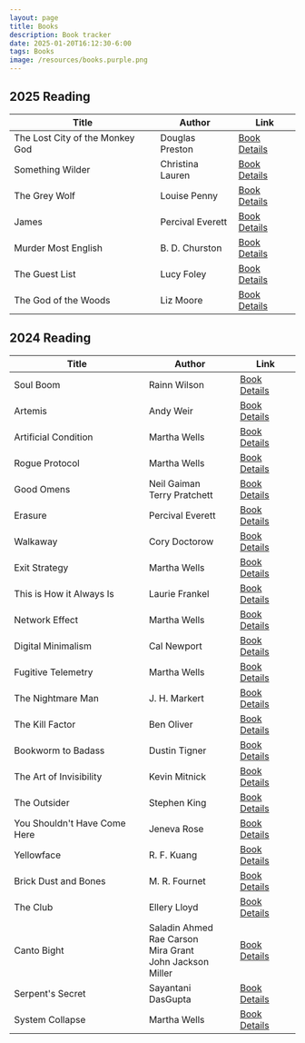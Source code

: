```yaml
---
layout: page
title: Books
description: Book tracker
date: 2025-01-20T16:12:30-6:00
tags: Books
image: /resources/books.purple.png
---
```



## 2025 Reading

| Title                           | Author           | Link                                                                                                          |
| ------------------------------- | ---------------- | ------------------------------------------------------------------------------------------------------------- |
| The Lost City of the Monkey God | Douglas Preston  | [Book Details](https://openlibrary.org/works/OL17876084W)                                                     |
| Something Wilder                | Christina Lauren | [Book Details](https://openlibrary.org/works/OL26280333W)                                                     |
| The Grey Wolf                   | Louise Penny     | [Book Details](https://www.librarything.com/search_works.php?searchType=title&search=The%20Grey%20Wolf)       |
| James                           | Percival Everett | [Book Details](https://openlibrary.org/works/OL36506504W)                                                     |
| Murder Most English             | B. D. Churston   | [Book Details](https://www.librarything.com/search_works.php?searchType=title&search=Murder%20Most%20English) |
| The Guest List                  | Lucy Foley       | [Book Details](https://openlibrary.org/works/OL20742637W)                                                     |
| The God of the Woods            | Liz Moore        | [Book Details](https://openlibrary.org/works/OL37827517W)                                                     |

## 2024 Reading

| Title                        | Author                                                           | Link                                                                                                         |
| ---------------------------- | ---------------------------------------------------------------- | ------------------------------------------------------------------------------------------------------------ |
| Soul Boom                    | Rainn Wilson                                                     | [Book Details](https://openlibrary.org/works/OL28763073W)                                                    |
| Artemis                      | Andy Weir                                                        | [Book Details](https://openlibrary.org/works/OL17837968W)                                                    |
| Artificial Condition         | Martha Wells                                                     | [Book Details](https://openlibrary.org/works/OL19747311W)                                                    |
| Rogue Protocol               | Martha Wells                                                     | [Book Details](https://openlibrary.org/works/OL19753589W)                                                    |
| Good Omens                   | Neil Gaiman<br>Terry Pratchett                                   | [Book Details](https://openlibrary.org/works/OL453936W)                                                      |
| Erasure                      | Percival Everett                                                 | [Book Details](https://openlibrary.org/works/OL8386917W)                                                     |
| Walkaway                     | Cory Doctorow                                                    | [Book Details](https://openlibrary.org/works/OL17801248W)                                                    |
| Exit Strategy                | Martha Wells                                                     | [Book Details](https://openlibrary.org/works/OL20914988W)                                                    |
| This is How it Always Is     | Laurie Frankel                                                   | [Book Details](https://openlibrary.org/works/OL20044854W)                                                    |
| Network Effect               | Martha Wells                                                     | [Book Details](https://openlibrary.org/works/OL20735675W)                                                    |
| Digital Minimalism           | Cal Newport                                                      | [Book Details](https://openlibrary.org/works/OL19541830W)                                                    |
| Fugitive Telemetry           | Martha Wells                                                     | [Book Details](https://openlibrary.org/works/OL20805971W)                                                    |
| The Nightmare Man            | J. H. Markert                                                    | [Book Details](https://www.librarything.com/search_works.php?searchType=title&search=The%20Nightmare%20Man)  |
| The Kill Factor              | Ben Oliver                                                       | [Book Details](https://www.librarything.com/search_works.php?searchType=title&search=The%20Kill%20Factor)    |
| Bookworm to Badass           | Dustin Tigner                                                    | [Book Details](https://www.librarything.com/search_works.php?searchType=title&search=Bookworm%20to%20Badass) |
| The Art of Invisibility      | Kevin Mitnick                                                    | [Book Details](https://openlibrary.org/works/OL17635845W)                                                    |
| The Outsider                 | Stephen King                                                     | [Book Details](https://openlibrary.org/works/OL17937105W)                                                    |
| You Shouldn't Have Come Here | Jeneva Rose                                                      | [Book Details](https://openlibrary.org/works/OL28721364W)                                                    |
| Yellowface                   | R. F. Kuang                                                      | [Book Details](https://openlibrary.org/works/OL29050559W)                                                    |
| Brick Dust and Bones         | M. R. Fournet                                                    | [Book Details](https://openlibrary.org/works/OL28692574W)                                                    |
| The Club                     | Ellery Lloyd                                                     | [Book Details](https://openlibrary.org/works/OL27775853W)                                                    |
| Canto Bight                  | Saladin Ahmed<br>Rae Carson<br>Mira Grant<br>John Jackson Miller | [Book Details](https://openlibrary.org/works/OL19723104W)                                                    |
| Serpent's Secret             | Sayantani DasGupta                                               | [Book Details](https://openlibrary.org/works/OL19751990W)                                                    |
| System Collapse              | Martha Wells                                                     | [Book Details](https://openlibrary.org/works/OL33402895W)                                                    |
